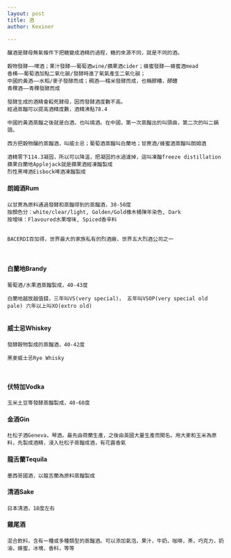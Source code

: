 ```yaml
---
layout: post
title: 酒
author: Kexiner

---
```


```
釀酒是酵母無氧條件下把糖變成酒精的過程，糖的來源不同，就是不同的酒。

穀物發酵——啤酒；果汁發酵——葡萄酒wine/蘋果酒cider；蜂蜜發酵——蜂蜜酒mead
香檳——葡萄酒加點二氧化碳/發酵時進了氧氣產生二氧化碳；
中國的黃酒——水稻/麥子發酵而成；稠酒——糯米發酵而成，也稱醪糟，醪醴
青稞酒——青稞發酵而成
```
```
發酵生成的酒精會殺死酵母，因而發酵酒度數不高。
經過蒸餾可以提高酒精度數，酒精沸點78.4

中國的黃酒蒸餾之後就是白酒，也叫燒酒。在中國，第一次蒸餾出的叫頭曲，第二次的叫二鍋頭。

西方把穀物釀的蒸餾酒，叫威士忌；葡萄酒蒸餾叫白蘭地；甘蔗酒/蜂蜜酒蒸餾叫朗姆酒

酒精零下114.3凝固，所以可以降溫，把凝固的水過濾掉，這叫凍餾freeze distillation
蘋果白蘭地Applejack就是蘋果酒經凍餾製成
烈性黑啤酒Eisbock啤酒凍餾製成

```



#### 朗姆酒Rum
```
以甘蔗為原料通過發酵和蒸餾得到的蒸餾酒，38-50度
按顏色分：white/clear/light, Golden/Gold橡木桶陳年染色, Dark
按增味：Flavoured水果增味, Spiced香辛料


```


```
BACERDI百加得，世界最大的家族私有的烈酒廠，世界五大烈酒公司之一

```


<br>



#### 白蘭地Brandy
```
葡萄酒/水果酒蒸餾製成，40-43度

白蘭地越放越值錢，三年叫VS(very special)， 五年叫VSOP(very special old pale) 六年以上叫XO(extro old)


```



#### 威士忌Whiskey
```
發酵穀物製成的蒸餾酒，40-42度

黑麥威士忌Rye Whisky



```


#### 伏特加Vodka
```
玉米土豆等發酵蒸餾製成，40-60度

```


#### 金酒Gin
```
杜松子酒Geneva，琴酒。最先由荷蘭生產，之後由英國大量生產而聞名。用大麥和玉米為原料，先製成酒精，浸入杜松子蒸餾成酒，有花露香氣

```


#### 龍舌蘭Tequila
```
墨西哥國酒，以龍舌蘭為原料蒸餾製成
```


#### 清酒Sake
```
日本清酒，18度左右

```


#### 雞尾酒
```
混合飲料，含有一種或多種類型的蒸餾酒。可以添加氣泡，果汁，牛奶，咖啡，茶，巧克力，奶油，蜂蜜，冰塊，香料，等等

```




